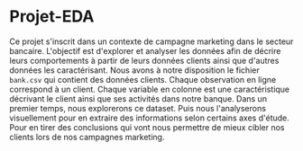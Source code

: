 # Projet-EDA
Ce projet s'inscrit dans un contexte de campagne marketing dans le secteur bancaire.
L'objectif est d'explorer et analyser les données afin de décrire leurs comportements à partir de leurs données clients 
ainsi que d'autres données les caractérisant. Nous avons à notre disposition le fichier `bank.csv` qui contient des données clients.
Chaque observation en ligne correspond à un client. Chaque variable en colonne est une caractéristique décrivant le client ainsi 
que ses activités dans notre banque.
Dans un premier temps, nous explorerons ce dataset. Puis nous l'analyserons visuellement pour en extraire des informations selon certains axes d'étude. 
Pour en tirer des conclusions qui vont nous permettre de mieux cibler nos clients lors de nos campagnes marketing.
